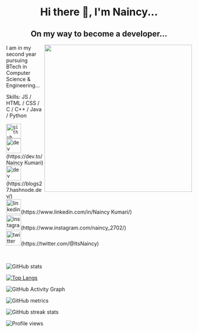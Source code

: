 ### <H1 align="middle">**Hi there** 👋, **I'm Naincy...**</H1>
#### <H2 align="middle">**On my way to become a developer...**</H2>
<img align="right" height="400" width="400" alt="" src="https://camo.githubusercontent.com/f9a322c724f1cbb47a2bbb5407a1abbd9b1f2a7481f0fce08bd177b59719e1b9/68747470733a2f2f6f63746f6465782e6769746875622e636f6d2f696d616765732f68756c615f6c6f6f705f6f63746f64657830332e676966" />

<p>I am in my second year pursuing BTech in Computer Science & Engineering...</p>

Skills:  JS / HTML / CSS / C / C++ / Java / Python



<p align="left"><code><img src='https://cdn.jsdelivr.net/npm/simple-icons@3.0.1/icons/github.svg' alt='github' height='40'></code><br>  
<img src='https://cdn.jsdelivr.net/npm/simple-icons@3.0.1/icons/dev-dot-to.svg' alt='dev' height='40'>(https://dev.to/Naincy Kumari)<br>  
<img src='https://cdn.jsdelivr.net/npm/simple-icons@3.0.1/icons/hashnode.svg' alt='dev' height='40'>(https://blogs27.hashnode.dev/)<br>  
<img src='https://cdn.jsdelivr.net/npm/simple-icons@3.0.1/icons/linkedin.svg' alt='linkedin' height='40'>(https://www.linkedin.com/in/Naincy Kumari/)<br> <img src='https://cdn.jsdelivr.net/npm/simple-icons@3.0.1/icons/instagram.svg' alt='instagram' height='40'>(https://www.instagram.com/naincy_2702/)<br> 
<img src='https://cdn.jsdelivr.net/npm/simple-icons@3.0.1/icons/twitter.svg' alt='twitter' height='40'>(https://twitter.com/@ItsNaincy)</p><br>





![GitHub stats](https://github-readme-stats.vercel.app/api?username=Naincy04&show_icons=true)  

[![Top Langs](https://github-readme-stats.vercel.app/api/top-langs/?username=Naincy04)](https://github.com/anuraghazra/github-readme-stats)

![GitHub Activity Graph](https://activity-graph.herokuapp.com/graph?username=Naincy04)

![GitHub metrics](https://metrics.lecoq.io/Naincy04)  

![GitHub streak stats](https://streak-stats.demolab.com/?user=Naincy04)  

![Profile views](https://gpvc.arturio.dev/Naincy04)  
